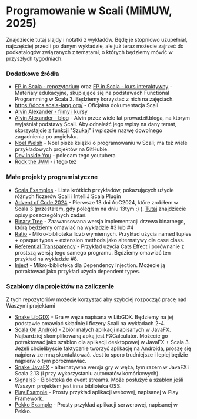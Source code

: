 # Programowanie w Scali (MiMUW, 2025)
Znajdziecie tutaj slajdy i notatki z wykładów. Będę je stopniowo uzupełniał, najczęściej przed i po danym wykładzie, ale już teraz możecie zajrzeć do podkatalogów związanych z tematami, o których będziemy mówić w przyszłych tygodniach.



### Dodatkowe źródła

* [FP in Scala - repozytorium](https://github.com/makingthematrix/FPInScala) oraz [FP in Scala - kurs interaktywny](https://plugins.jetbrains.com/plugin/23833-functional-programming-in-scala) - Materiały edukacyjne, skupiające się na podstawach Functional Programming w Scala 3. Będziemy korzystać z nich na zajęciach.
* https://docs.scala-lang.org/ - Oficjalna dokumentacja Scali
* [Alvin Alexander - filmy i kursy](https://www.learnscala.dev/) 
* [Alvin Alexander - blog](https://alvinalexander.com/search/#gsc.tab=0) - Alvin przez wiele lat prowadził.bloga, na którym wyjaśniał podstawy Scali. Aby odnaleźć jego wpisy na dany temat, skorzystajcie z funkcji "Szukaj" i wpiszcie nazwę dowolnego zagadnienia po angielsku.
* [Noel Welsh](https://noelwelsh.com/landing/books/) - Noel pisze książki o programowaniu w Scali; ma też wiele przykładowych projektów na GitHubie.
* [Dev Inside You](https://www.youtube.com/@DevInsideYou/videos) - polecam tego youtubera
* [Rock the JVM](https://www.youtube.com/@rockthejvm/videos) - i tego też

### Małe projekty programistyczne

* [Scala Examples](https://github.com/makingthematrix/ScalaExamples) - Lista krótkich przykładów, pokazujących użycie różnych ficzerów Scali i IntelliJ Scala Plugin
* [Advent of Code 2024](https://github.com/makingthematrix/AdventOfCode2024) - Pierwsze 13 dni AoC2024, które zrobiłem w Scala 3 (przestałem, gdy poległem na dniu 13tym :) ). [Tutaj](https://scalacenter.github.io/scala-advent-of-code/2024/) znajdziecie opisy poszczególnych zadań.
* [Binary Tree](https://github.com/makingthematrix/binarytree) - Zaawansowana wersja implementacji drzewa binarnego, którą będziemy omawiać na wykładzie #3 lub #4
* [Ratio](https://github.com/makingthematrix/ratio) - Mikro-biblioteka liczb wymiernych. Przykład użycia named tuples + opaque types + extension methods jako alternatywy dla case class.
* [Referential Transparency](https://github.com/makingthematrix/ReferentialTransparency) - Przykład użycia Cats Effect i porównanie z prostszą wersją tego samego programu. Będziemy omawiać ten przykład na wykładzie #8.
* [Inject](https://github.com/makingthematrix/inject) - Mikro-biblioteka dla Dependency Injection. Możecie ją potraktować jako przykład użycia dependent types.

### Szablony dla projektów na zaliczenie

Z tych repozytoriów możecie korzystać aby szybciej rozpocząć pracę nad Waszymi projektami

* [Snake LibGDX](https://github.com/makingthematrix/SnakeLibGDX) - Gra w węża napisana w LibGDX. Będziemy na jej podstawie omawiać składnię i ficzery Scali na wykładach 2-4. 
* [Scala On Android](https://github.com/makingthematrix/scalaonandroid) - Zbiór małych aplikacji napisanych w JavaFX. Najbardziej skomplikowaną apką jest FXCalculator. Możecie go potraktować jako szablon dla aplikacji desktopowej w JavaFX + Scala 3. Jeżeli chcielibyście faktycznie tworzyć aplikację na Androida, proszę się najpierw ze mną skontaktować. Jest to sporo trudniejsze i lepiej będzie najpierw o tym porozmawiać.
* [Snake JavaFX](https://github.com/makingthematrix/snake) - alternatywna wersja gry w węża, tym razem w JavaFX i Scala 2.13 (i przy wykorzystaniu automatów komórkowych).
* [Signals3](https://github.com/makingthematrix/signals3) - Biblioteka do event streams. Może posłużyć a szablon jeśli Waszym projektem jest inna biblioteka OSS. 
* [Play Example](https://github.com/makingthematrix/PlayExample) - Prosty przykład aplikacji webowej, napisanej w Play Framework.
* [Pekko Example](https://github.com/makingthematrix/PekkoExample) - Prosty przykład aplikacji serwerowej, napisanej w Pekko.

